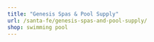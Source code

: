 ```yaml
---
title: "Genesis Spas & Pool Supply"
url: /santa-fe/genesis-spas-and-pool-supply/
shop: swimming pool
---
```

